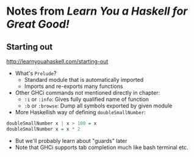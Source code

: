 # Notes from _Learn You a Haskell for Great Good!_

## Starting out

http://learnyouahaskell.com/starting-out

* What's `Prelude`?
  * Standard module that is automatically imported
  * Imports and re-exports many functions
* Other GHCi commands not mentioned directly in chapter:
  * `:i` or `:info`: Gives fully qualified name of function
  * `:b` or `:browse`: Dump all symbols exported by given module
* More Haskellish way of defining `doubleSmallNumber`:
```haskell
doubleSmallNumber x | x > 100 = x
doubleSmallNumber x = x * 2
```
* But we'll probably learn about "guards" later
* Note that GHCi supports tab completion much like bash terminal etc.

